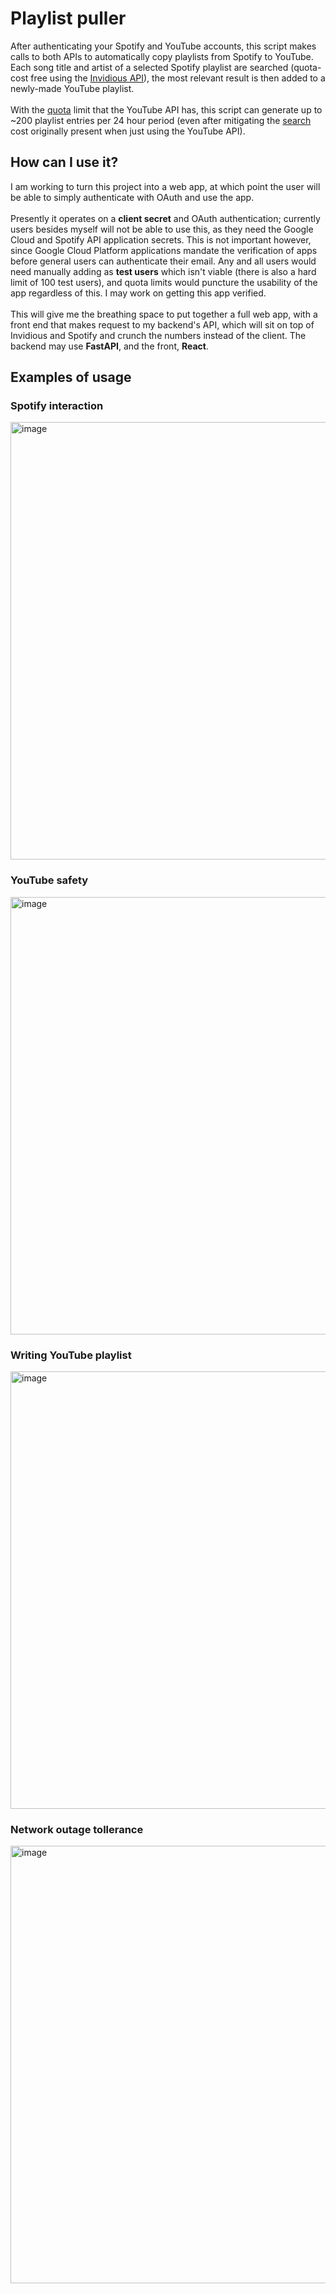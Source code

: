 # Playlist puller
After authenticating your Spotify and YouTube accounts, this script makes calls to both APIs to automatically copy playlists from Spotify to YouTube.
Each song title and artist of a selected Spotify playlist are searched (quota-cost free using the [Invidious API](https://docs.invidious.io/api/#get-apiv1videosid)), the most relevant result is then added to a newly-made YouTube playlist.\
\
With the [quota](https://developers.google.com/youtube/v3/determine_quota_cost) limit that the YouTube API has, this script can generate up to ~200 playlist entries per 24 hour period (even after mitigating the [search](https://developers.google.com/youtube/v3/docs/search/list#apps-script) cost originally present when just using the YouTube API).
## How can I use it?
I am working to turn this project into a web app, at which point the user will be able to simply authenticate with OAuth and use the app.\
\
Presently it operates on a **client secret** and OAuth authentication; currently users besides myself will not be able to use this, as they need the Google Cloud and Spotify API application secrets. This is not important however, since Google Cloud Platform applications mandate the verification of apps before general users can authenticate their email. Any and all users would need manually adding as **test users** which isn't viable (there is also a hard limit of 100 test users), and quota limits would puncture the usability of the app regardless of this. I may work on getting this app verified.\
\
This will give me the breathing space to put together a full web app, with a front end that makes request to my backend's API, which will sit on top of Invidious and Spotify and crunch the numbers instead of the client. The backend may use **FastAPI**, and the front, **React**. 
## Examples of usage
### Spotify interaction
<img src="https://user-images.githubusercontent.com/45922387/170982137-2b48f31a-446a-42f1-adff-4286257f815a.png" alt="image" width="700"/></img>
### YouTube safety
<img src="https://user-images.githubusercontent.com/45922387/170988636-fe998d9d-8b5f-4bb6-b616-6b8fa28db016.png" alt="image" width="700"/></img>
### Writing YouTube playlist
<img src="https://user-images.githubusercontent.com/45922387/170989727-70bca017-15cf-402c-9f88-c418037027d1.png" alt="image" width="700"/></img>
### Network outage tollerance 
<img src="https://user-images.githubusercontent.com/45922387/171198793-504eec38-29de-4e92-8322-f808b8924665.png" alt="image" width="700"/></img>

